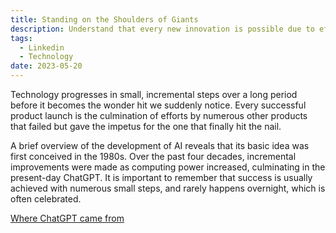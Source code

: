 ```yaml
---
title: Standing on the Shoulders of Giants
description: Understand that every new innovation is possible due to efforts of those before us
tags:
  - Linkedin
  - Technology
date: 2023-05-20
---
```

Technology progresses in small, incremental steps over a long period before it becomes the wonder hit we suddenly notice. Every successful product launch is the culmination of efforts by numerous other products that failed but gave the impetus for the one that finally hit the nail.

A brief overview of the development of AI reveals that its basic idea was first conceived in the 1980s. Over the past four decades, incremental improvements were made as computing power increased, culminating in the present-day ChatGPT. It is important to remember that success is usually achieved with numerous small steps, and rarely happens overnight, which is often celebrated.

[Where ChatGPT came from](https://www.technologyreview.com/2023/02/08/1068068/chatgpt-is-everywhere-heres-where-it-came-from/)